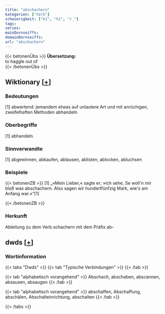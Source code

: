 ```yaml
---
title: "abschachern"
kategorien: ["Verb"]
schwierigkeit: ["k1", "h1", "r_"]
tags:
series:
mainDornseiffs:
domainDornseiffs:
url: "abschachern"
---
```


{{< betonenÜbs >}}
**Übersetzung:**  
to haggle out of  
{{< /betonenÜbs >}}

## Wiktionary [[+](https://de.wiktionary.org/wiki/abschachern)]

### Bedeutungen
[1] abwertend: jemandem etwas auf unlautere Art und mit anrüchigen, zweifelhaften Methoden abhandeln  

### Oberbegriffe
[1] abhandeln  

### Sinnverwandte
[1] abgewinnen, abkaufen, ablausen, ablisten, ablocken, abluchsen  

### Beispiele
{{< betonenZB >}}
[1] „»Mein Lieber,« sagte er; »ich sehe, Se woll'n mir bloß was abschachern. Also sagen wir hundertfünfzig Mark, wie's am Anfang war.«“[1]  

{{< /betonenZB >}}
### Herkunft
Ableitung zu dem Verb schachern mit dem Präfix ab-  



## dwds [[+](https://www.dwds.de/wb/abschachern)]

### Wortinformation
{{< tabs "Dwds" >}}
{{< tab "Typische Verbindungen" >}}
{{< /tab >}}

{{< tab "alphabetisch vorangehend" >}}
Abschach, abschaben, abscannen, absausen, absaugen
{{< /tab >}}

{{< tab "alphabetisch vorangehend" >}}
abschaffen, Abschaffung, abschälen, Abschalteinrichtung, abschalten
{{< /tab >}}

{{< /tabs >}}

